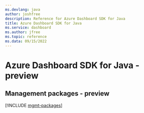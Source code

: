 ```yaml
---
ms.devlang: java
author: joshfree
description: Reference for Azure Dashboard SDK for Java
title: Azure Dashboard SDK for Java
ms.service: dashboard
ms.author: jfree
ms.topic: reference
ms.data: 09/15/2022
---
```

# Azure Dashboard SDK for Java - preview

## Management packages - preview
[!INCLUDE [mgmt-packages](dashboard-mgmt-index.md)]